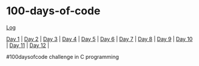 # 100-days-of-code


[Log](https://github.com/Logadheep/100-days-of-code/log)


[Day 1](https://github.com/Logadheep/100-days-of-code/Day_1) | [Day 2](https://github.com/Logadheep/100-days-of-code/Day_2) | [Day 3](https://github.com/Logadheep/100-days-of-code/Day_3) | [Day 4](https://github.com/Logadheep/100-days-of-code/Day_4) | [Day 5](https://github.com/Logadheep/100-days-of-code/Day_5) | [Day 6](https://github.com/Logadheep/100-days-of-code/Day_6) | [Day 7](https://github.com/Logadheep/100-days-of-code/Day_7) | [Day 8](https://github.com/Logadheep/100-days-of-code/Day_8) | [Day 9](https://github.com/Logadheep/100-days-of-code/Day_9) | [Day 10](https://github.com/Logadheep/100-days-of-code/Day_10) | [Day 11](https://github.com/Logadheep/100-days-of-code/Day_11) | [Day 12](https://github.com/Logadheep/100-days-of-code/Day_12) | 

#100daysofcode challenge in C programming
